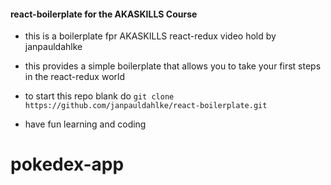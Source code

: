 #### react-boilerplate for the AKASKILLS Course
- this is a boilerplate fpr AKASKILLS react-redux video hold by janpauldahlke
- this provides a simple boilerplate that allows you to take your first steps in the react-redux world

- to start this repo blank do ```git clone https://github.com/janpauldahlke/react-boilerplate.git```
- have fun learning and coding
# pokedex-app
